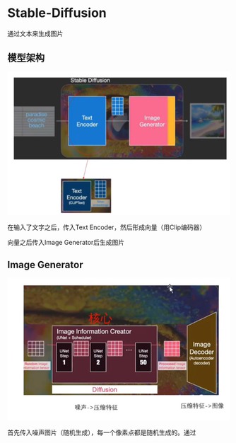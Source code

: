 # Stable-Diffusion

通过文本来生成图片

## 模型架构

![image-20240308165002340](6_Stable-Diffusion.assets/image-20240308165002340.png)

在输入了文字之后，传入Text Encoder，然后形成向量（用Clip编码器）

向量之后传入Image Generator后生成图片



## Image Generator

![image-20240308165223068](6_Stable-Diffusion.assets/image-20240308165223068.png)

首先传入噪声图片（随机生成），每一个像素点都是随机生成的。通过
